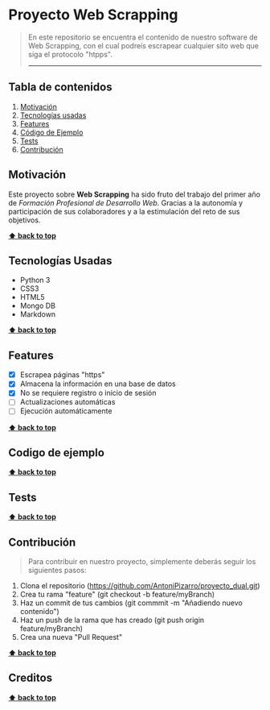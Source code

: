 # Proyecto Web Scrapping

> En este repositorio se encuentra el contenido de nuestro software de Web Scrapping, con el cual podreís escrapear cualquier sito web que siga el protocolo "htpps".
>
> ---

## Tabla de contenidos

1. [Motivación](#motivación)
1. [Tecnologías usadas](#tecnologias-usadas)
1. [Features](#features)
1. [Código de Ejemplo](#codigo-de-ejemplo)
1. [Tests](#tests)
1. [Contribución](#contribución)
   <!---1. [How to use?](#HowToUse)-->
   <!---1. [Creditos](#Creditos)-->
   <!---1. [Licencia](#Licencia)-->
   <!---2. [Estado de Construcción](#EstadodeConstruccion)-->
   <!---6. [Instalación](#Instalación)-->

## Motivación

Este proyecto sobre **Web Scrapping** ha sido fruto del trabajo del primer año de _Formación Profesional de Desarrollo Web_. Gracias a la autonomía y participación de sus colaboradores y a la estimulación del reto de sus objetivos.

**[⬆ back to top](#table-of-contents)**

## Tecnologías Usadas

- Python 3
- CSS3
- HTML5
- Mongo DB
- Markdown

**[⬆ back to top](#table-of-contents)**

## Features

- [x] Escrapea páginas "https"
- [x] Almacena la información en una base de datos
- [x] No se requiere registro o inicio de sesión
- [ ] Actualizaciones automáticas
- [ ] Ejecución automáticamente

**[⬆ back to top](#table-of-contents)**

## Codigo de ejemplo

**[⬆ back to top](#table-of-contents)**

## Tests

**[⬆ back to top](#table-of-contents)**

## Contribución

> Para contribuir en nuestro proyecto, simplemente deberás seguir los siguientes pasos:

1. Clona el repositorio (https://github.com/AntoniPizarro/proyecto_dual.git)
2. Crea tu rama "feature" (git checkout -b feature/myBranch)
3. Haz un commit de tus cambios (git commmit -m "Añadiendo nuevo contenido")
4. Haz un push de la rama que has creado (git push origin feature/myBranch)
5. Crea una nueva "Pull Request"

**[⬆ back to top](#table-of-contents)**

## Creditos

**[⬆ back to top](#table-of-contents)**
